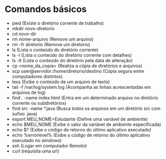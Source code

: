 # Comandos básicos
- pwd (Existe o diretório corrente de trabalho)
- mkdir novo-diretorio
- cd novo-dir
- rm nome-arquivo (Remove um arquivo)
- rm -fr diretorio (Remove um diretorio)
- ls (Lista o conteúdo do diretório corrente)
- ls -l (Lista o conteúdo do diretório corrente com detalhes)
- ls -lt (Lista o conteúdo do diretório pela data de alteração)
- cp <arquivo> <nome_da_copia> (Realiza a cópia de diretórios e arquivos)
- scp <arquivo> user@servidor:/home/diretorio/destino (Cópia segura entre computadores distintos)
- less <arquivo> (Exibe o conteúdo de um arquivo de texto)
- tail -f /var/log/system.log (Acompanha as linhas acrescentadas em arquivos de log)
- find . -name index.html (Entra em um determinado arquivo no diretório corrente ou subdiretórios)
- find src -name *.java (Busca todos os arquivos em um diretório src com sufixo .java)
- export MEU_NOME=Estudante (Define uma variável de ambiente)
- echo $MEU_NOME (Exibe o valor da variável de ambiente especificada)
- echo $? (Exibe o código de retorno do último aplicativo executado)
- echo %errorlevel% (Exibe o código de retorno do último aplicativo executado no windows)
- ssh <ip> (Logar em computador Remoto)
- curl (requisita uma url)


